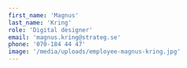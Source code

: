 ```yaml
---
first_name: 'Magnus'
last_name: 'Kring'
role: 'Digital designer'
email: 'magnus.kring@strateg.se'
phone: '070-184 44 47'
image: '/media/uploads/employee-magnus-kring.jpg'
---
```

